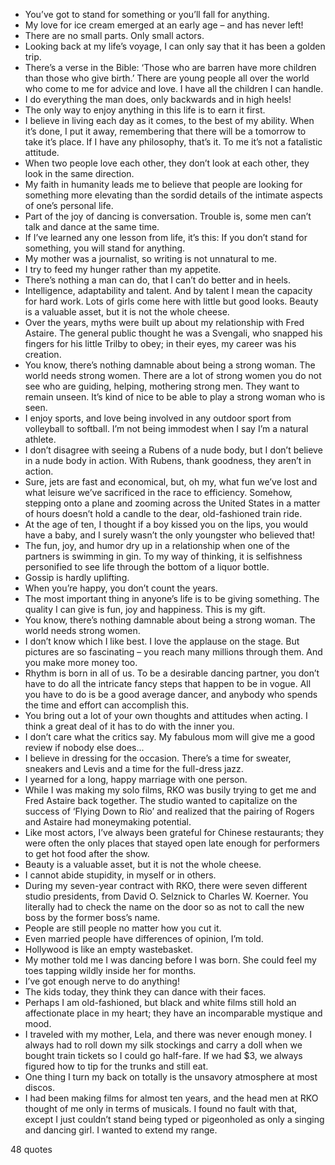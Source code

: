  - You’ve got to stand for something or you’ll fall for anything.
 - My love for ice cream emerged at an early age – and has never left!
 - There are no small parts. Only small actors.
 - Looking back at my life’s voyage, I can only say that it has been a golden trip.
 - There’s a verse in the Bible: ‘Those who are barren have more children than those who give birth.’ There are young people all over the world who come to me for advice and love. I have all the children I can handle.
 - I do everything the man does, only backwards and in high heels!
 - The only way to enjoy anything in this life is to earn it first.
 - I believe in living each day as it comes, to the best of my ability. When it’s done, I put it away, remembering that there will be a tomorrow to take it’s place. If I have any philosophy, that’s it. To me it’s not a fatalistic attitude.
 - When two people love each other, they don’t look at each other, they look in the same direction.
 - My faith in humanity leads me to believe that people are looking for something more elevating than the sordid details of the intimate aspects of one’s personal life.
 - Part of the joy of dancing is conversation. Trouble is, some men can’t talk and dance at the same time.
 - If I’ve learned any one lesson from life, it’s this: If you don’t stand for something, you will stand for anything.
 - My mother was a journalist, so writing is not unnatural to me.
 - I try to feed my hunger rather than my appetite.
 - There’s nothing a man can do, that I can’t do better and in heels.
 - Intelligence, adaptability and talent. And by talent I mean the capacity for hard work. Lots of girls come here with little but good looks. Beauty is a valuable asset, but it is not the whole cheese.
 - Over the years, myths were built up about my relationship with Fred Astaire. The general public thought he was a Svengali, who snapped his fingers for his little Trilby to obey; in their eyes, my career was his creation.
 - You know, there’s nothing damnable about being a strong woman. The world needs strong women. There are a lot of strong women you do not see who are guiding, helping, mothering strong men. They want to remain unseen. It’s kind of nice to be able to play a strong woman who is seen.
 - I enjoy sports, and love being involved in any outdoor sport from volleyball to softball. I’m not being immodest when I say I’m a natural athlete.
 - I don’t disagree with seeing a Rubens of a nude body, but I don’t believe in a nude body in action. With Rubens, thank goodness, they aren’t in action.
 - Sure, jets are fast and economical, but, oh my, what fun we’ve lost and what leisure we’ve sacrificed in the race to efficiency. Somehow, stepping onto a plane and zooming across the United States in a matter of hours doesn’t hold a candle to the dear, old-fashioned train ride.
 - At the age of ten, I thought if a boy kissed you on the lips, you would have a baby, and I surely wasn’t the only youngster who believed that!
 - The fun, joy, and humor dry up in a relationship when one of the partners is swimming in gin. To my way of thinking, it is selfishness personified to see life through the bottom of a liquor bottle.
 - Gossip is hardly uplifting.
 - When you’re happy, you don’t count the years.
 - The most important thing in anyone’s life is to be giving something. The quality I can give is fun, joy and happiness. This is my gift.
 - You know, there’s nothing damnable about being a strong woman. The world needs strong women.
 - I don’t know which I like best. I love the applause on the stage. But pictures are so fascinating – you reach many millions through them. And you make more money too.
 - Rhythm is born in all of us. To be a desirable dancing partner, you don’t have to do all the intricate fancy steps that happen to be in vogue. All you have to do is be a good average dancer, and anybody who spends the time and effort can accomplish this.
 - You bring out a lot of your own thoughts and attitudes when acting. I think a great deal of it has to do with the inner you.
 - I don’t care what the critics say. My fabulous mom will give me a good review if nobody else does...
 - I believe in dressing for the occasion. There’s a time for sweater, sneakers and Levis and a time for the full-dress jazz.
 - I yearned for a long, happy marriage with one person.
 - While I was making my solo films, RKO was busily trying to get me and Fred Astaire back together. The studio wanted to capitalize on the success of ‘Flying Down to Rio’ and realized that the pairing of Rogers and Astaire had moneymaking potential.
 - Like most actors, I’ve always been grateful for Chinese restaurants; they were often the only places that stayed open late enough for performers to get hot food after the show.
 - Beauty is a valuable asset, but it is not the whole cheese.
 - I cannot abide stupidity, in myself or in others.
 - During my seven-year contract with RKO, there were seven different studio presidents, from David O. Selznick to Charles W. Koerner. You literally had to check the name on the door so as not to call the new boss by the former boss’s name.
 - People are still people no matter how you cut it.
 - Even married people have differences of opinion, I’m told.
 - Hollywood is like an empty wastebasket.
 - My mother told me I was dancing before I was born. She could feel my toes tapping wildly inside her for months.
 - I’ve got enough nerve to do anything!
 - The kids today, they think they can dance with their faces.
 - Perhaps I am old-fashioned, but black and white films still hold an affectionate place in my heart; they have an incomparable mystique and mood.
 - I traveled with my mother, Lela, and there was never enough money. I always had to roll down my silk stockings and carry a doll when we bought train tickets so I could go half-fare. If we had $3, we always figured how to tip for the trunks and still eat.
 - One thing I turn my back on totally is the unsavory atmosphere at most discos.
 - I had been making films for almost ten years, and the head men at RKO thought of me only in terms of musicals. I found no fault with that, except I just couldn’t stand being typed or pigeonholed as only a singing and dancing girl. I wanted to extend my range.

48 quotes